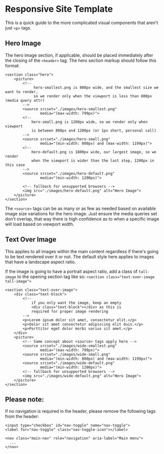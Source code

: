 # Responsive Site Template

This is a quick guide to the more complicated visual components that aren't just `<p>` tags.

## Hero Image

The hero image section, if applicable, should be placed immediately after the closing of the `<header>` tag. The hero section markup should follow this format:

```
<section class="hero">
    <picture>
        <!--
             hero-smallest.png is 800px wide, and the smallest size we want to render,
             so we render only when the viewport is less than 800px (media query attr)
        -->
        <source srcset="./images/hero-smallest.png"
                media="(max-width: 799px)">
        <!--
            hero-small.png is 1200px wide, so we render only when viewport
            is between 800px and 1200px (or 1px short, personal call)
        -->
        <source srcset="./images/hero-small.png"
                media="(min-width: 800px) and (max-width: 1199px)">
        <!--
            hero-default.png is 1800px wide, our largest image, so we render
            when the viewport is wider than the last step, 1200px in this case
        -->
        <source srcset="./images/hero-default.png"
                media="(min-width: 1200px)">

        <!-- fallback for unsupported browsers -->
        <img src="./images/hero-default.png" alt="Hero Image">
    </picture>
</section>
```

The `<source>` tags can be as many or as few as needed based on available image size variations for the hero image. Just ensure the media queries set don't overlap, that way there is high confidence as to when a specific image will load based on viewport width.
  
## Text Over Image
  
This applies to all images within the main content regardless if there's going to be text rendered over it or not. The default style here applies to images that have a landscape aspect ratio.
  
If the image is going to have a portrait aspect ratio, add a class of `tall-image` to the opening section tag like so: `<section class="text-over-image tall-image">`
  
```
<section class="text-over-image">
    <div class="text-block">
        <!--
            if you only want the image, keep an empty
            <div class="text-block"></div> as this is
            required for proper image rendering
        -->
        <p>Lorem ipsum dolor sit amet, consectetur elit.</p>
        <p>Dolor sit amet consectetur adipiscing elit duis.</p>
        <p>Porttitor eget dolor morbi varius sit amet.</p>
    </div>
    <picture>
        <!-- Same concept about <source> tags apply here -->
        <source srcset="./images/wide-smallest.png"
                media="(max-width: 799px)">
        <source srcset="./images/wide-small.png"
                media="(min-width: 800px) and (max-width: 1199px)">
        <source srcset="./images/wide-default.png"
                media="(min-width: 1200px)">
        <!-- fallback for unsupported browsers -->
        <img src="./images/wide-default.png" alt="Hero Image">
    </picture>
</section>
```

## Please note:

If no navigation is required in the header, please remove the following tags from the header:
```
<input type="checkbox" id="nav-toggle" name="nav-toggle">
<label for="nav-toggle" class="nav-toggle-icon"></label>

<nav class="main-nav" role="navigation" aria-label="Main menu">
  ...
</nav>
```
